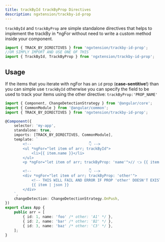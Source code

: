 ```yaml
---
title: trackById trackByProp Directives
description: ngxtension/trackby-id-prop
---
```


`trackById` and `trackByProp` are simple standalone directives that helps to implement the trackBy in \*ngFor without need to write a custom method inside your component.

```ts
import { TRACK_BY_DIRECTIVES } from 'ngxtension/trackby-id-prop';
//OR SIMPLY IMPORT AND USE ONE OF THIS
import { TrackById, TrackByProp } from 'ngxtension/trackby-id-prop';
```

## Usage

If the items that you iterate with ngFor has an `id` prop (**case-sentitive**!) than you can simple use `trackById` otherwise you can specify the field to be used to track your items using the other directive: `trackByProp:'PROP_NAME'`

```ts
import { Component, ChangeDetectionStrategy } from '@angular/core';
import { CommonModule } from '@angular/common';
import { TRACK_BY_DIRECTIVES } from 'ngxtension/trackby-id-prop';

@Component({
	selector: 'my-app',
	standalone: true,
	imports: [TRACK_BY_DIRECTIVES, CommonModule],
	template: `
		<!--                          👇 -->
		<ul *ngFor="let item of arr; trackById">
			<li>{{ item.name }}</li>
		</ul>
		<p *ngFor="let item of arr; trackByProp: 'name'">// 👈 {{ item.name }} @{{ item.id }}</p>

		<!--                          👇 -->
		<div *ngFor="let item of arr; trackByProp: 'other'">
			<!-- THIS WILL FAIL AND ERROR IF PROP 'other' DOESN'T EXIST IN arr ITEMS -->
			{{ item | json }}
		</div>
	`,
	changeDetection: ChangeDetectionStrategy.OnPush,
})
export class App {
	public arr = [
		{ id: 1, name: 'foo' /* other: 'A1' */ },
		{ id: 2, name: 'bar' /* other: 'B2' */ },
		{ id: 3, name: 'baz' /* other: 'C3' */ },
	];
}
```
